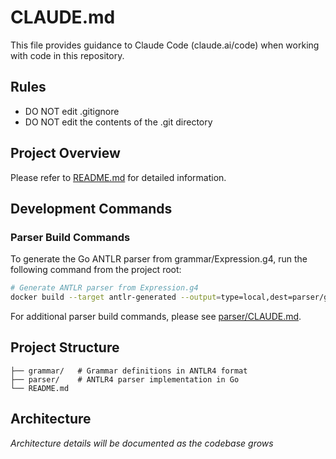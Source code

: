 # CLAUDE.md

This file provides guidance to Claude Code (claude.ai/code) when working with code in this repository.

## Rules

- DO NOT edit .gitignore
- DO NOT edit the contents of the .git directory

## Project Overview

Please refer to [README.md](./README.md) for detailed information.

## Development Commands

### Parser Build Commands

To generate the Go ANTLR parser from grammar/Expression.g4, run the following command from the project root:

```bash
# Generate ANTLR parser from Expression.g4
docker build --target antlr-generated --output=type=local,dest=parser/gen/parser -f parser/Dockerfile .
```

For additional parser build commands, please see [parser/CLAUDE.md](./parser/CLAUDE.md).

## Project Structure

```
├── grammar/   # Grammar definitions in ANTLR4 format
├── parser/    # ANTLR4 parser implementation in Go
└── README.md
```

## Architecture

*Architecture details will be documented as the codebase grows*